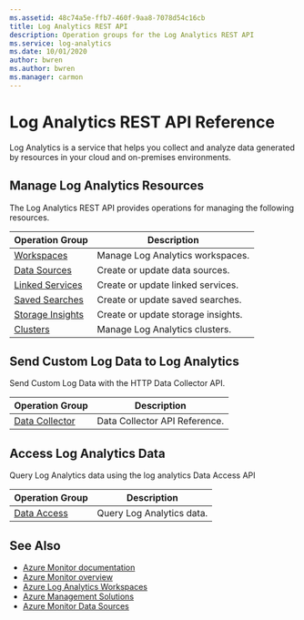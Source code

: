 ```yaml
---
ms.assetid: 48c74a5e-ffb7-460f-9aa8-7078d54c16cb
title: Log Analytics REST API
description: Operation groups for the Log Analytics REST API
ms.service: log-analytics
ms.date: 10/01/2020
author: bwren
ms.author: bwren
ms.manager: carmon
---
```


# Log Analytics REST API Reference

Log Analytics is a service that helps you collect and analyze data generated by resources in your cloud and on-premises environments.

## Manage Log Analytics Resources

The Log Analytics REST API provides operations for managing the following resources.

| Operation Group | Description |
|-----------------|-------------|
| [Workspaces](xref:management.azure.com.loganalytics.workspaces) | Manage Log Analytics workspaces. |
| [Data Sources](xref:management.azure.com.loganalytics.datasources) | Create or update data sources. |
| [Linked Services](xref:management.azure.com.loganalytics.linkedservices) | Create or update linked services. |
| [Saved Searches](xref:management.azure.com.loganalytics.savedsearches) | Create or update saved searches. |
| [Storage Insights](xref:management.azure.com.loganalytics.storageinsights) | Create or update storage insights. |
| [Clusters](xref:management.azure.com.loganalytics.clusters) | Manage Log Analytics clusters. |

## Send Custom Log Data to Log Analytics

Send Custom Log Data with the HTTP Data Collector API.

| Operation Group | Description |
|-----------------|-------------|
| [Data Collector](create-request.md) | Data Collector API Reference. |

## Access Log Analytics Data

Query Log Analytics data using the log analytics Data Access API

| Operation Group | Description |
|-----------------|-------------|
| [Data Access](https://dev.loganalytics.io/) | Query Log Analytics data. |


## See Also

- [Azure Monitor documentation](/azure/azure-monitor)
- [Azure Monitor overview](/azure/azure-monitor/overview)
- [Azure Log Analytics Workspaces](/azure/azure-monitor/platform/design-logs-deployment)
- [Azure Management Solutions](/azure/azure-monitor/insights/solutions-creating)
- [Azure Monitor Data Sources](/azure/azure-monitor/platform/data-sources)

